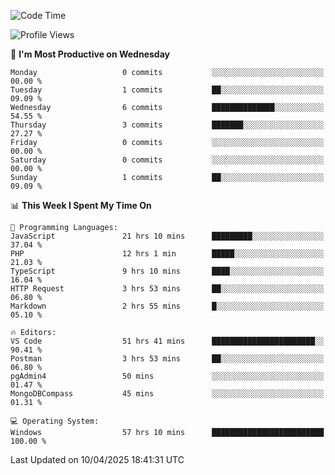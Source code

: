<!--START_SECTION:waka-->
![Code Time](http://img.shields.io/badge/Code%20Time-4%2C601%20hrs%205%20mins-blue)

![Profile Views](http://img.shields.io/badge/Profile%20Views-8-blue)

📅 **I'm Most Productive on Wednesday** 

```text
Monday                   0 commits           ░░░░░░░░░░░░░░░░░░░░░░░░░   00.00 % 
Tuesday                  1 commits           ██░░░░░░░░░░░░░░░░░░░░░░░   09.09 % 
Wednesday                6 commits           ██████████████░░░░░░░░░░░   54.55 % 
Thursday                 3 commits           ███████░░░░░░░░░░░░░░░░░░   27.27 % 
Friday                   0 commits           ░░░░░░░░░░░░░░░░░░░░░░░░░   00.00 % 
Saturday                 0 commits           ░░░░░░░░░░░░░░░░░░░░░░░░░   00.00 % 
Sunday                   1 commits           ██░░░░░░░░░░░░░░░░░░░░░░░   09.09 % 
```


📊 **This Week I Spent My Time On** 

```text
💬 Programming Languages: 
JavaScript               21 hrs 10 mins      █████████░░░░░░░░░░░░░░░░   37.04 % 
PHP                      12 hrs 1 min        █████░░░░░░░░░░░░░░░░░░░░   21.03 % 
TypeScript               9 hrs 10 mins       ████░░░░░░░░░░░░░░░░░░░░░   16.04 % 
HTTP Request             3 hrs 53 mins       ██░░░░░░░░░░░░░░░░░░░░░░░   06.80 % 
Markdown                 2 hrs 55 mins       █░░░░░░░░░░░░░░░░░░░░░░░░   05.10 % 

🔥 Editors: 
VS Code                  51 hrs 41 mins      ███████████████████████░░   90.41 % 
Postman                  3 hrs 53 mins       ██░░░░░░░░░░░░░░░░░░░░░░░   06.80 % 
pgAdmin4                 50 mins             ░░░░░░░░░░░░░░░░░░░░░░░░░   01.47 % 
MongoDBCompass           45 mins             ░░░░░░░░░░░░░░░░░░░░░░░░░   01.31 % 

💻 Operating System: 
Windows                  57 hrs 10 mins      █████████████████████████   100.00 % 
```


 Last Updated on 10/04/2025 18:41:31 UTC
<!--END_SECTION:waka-->
